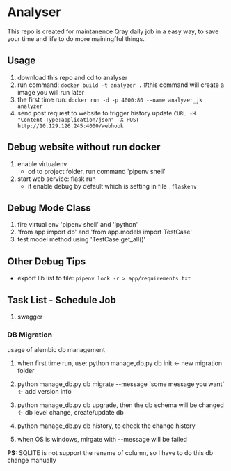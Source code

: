 # Analyser

This repo is created for maintanence Qray daily job in a easy way, to save your time and life to do more mainingfful things.

## Usage

1. download this repo and cd to analyser
1. run command: `docker build -t analyzer .`  #this command will create a image you will run later
1. the first time run: `docker run -d -p 4000:80 --name analyzer_jk analyzer`
1. send post request to website to trigger history update `CURL -H "Content-Type:application/json" -X POST http://10.129.126.245:4000/webhook`

## Debug website without run docker

1. enable virtualenv
    * cd to project folder, run command 'pipenv shell'
1. start web service: flask run
    * it enable debug by default which is setting in file `.flaskenv`

## Debug Mode Class

1. fire virtual env 'pipenv shell' and 'ipython'
1. 'from app import db' and 'from app.models import TestCase'
1. test model method using 'TestCase.get_all()'

## Other Debug Tips

* export lib list to file: `pipenv lock -r > app/requirements.txt`

## Task List - Schedule Job

1. swagger

### DB Migration

usage of alembic db management

1. when first time run, use: python manage_db.py db init  <- new migration folder

1. python manage_db.py db migrate --message 'some message you want'  <- add version info

1. python manage_db.py db upgrade, then the db schema will be changed  <- db level change, create/update db

1. python manage_db.py db history, to check the change history

1. when OS is windows, mirgate with --message will be failed

**PS:** SQLITE is not support the rename of column, so I have to do this db change manually
